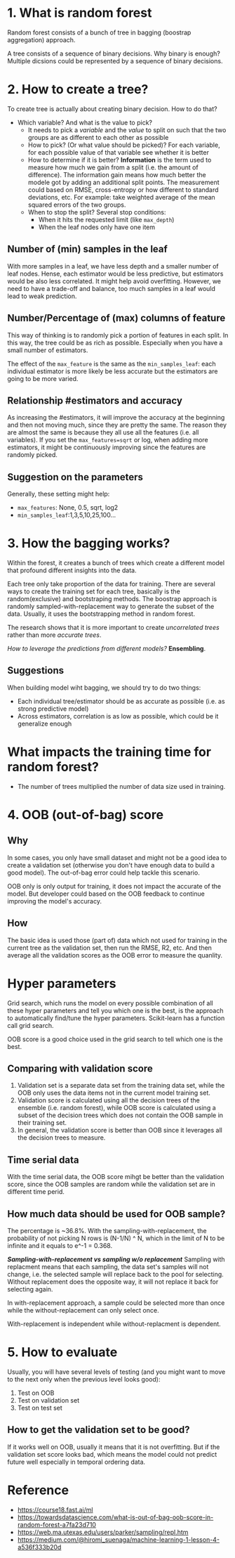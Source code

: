 # 1. What is random forest
Random forest consists of a bunch of tree in bagging (boostrap aggregation) approach.

A tree consists of a sequence of binary decisions. Why binary is enough? Multiple dicsions could be represented by a sequence of binary decisions.

# 2. How to create a tree?
To create tree is actually about creating binary decision. How to do that?
- Which variable? And what is the value to pick? 
  - It needs to pick a *variable* and the *value* to split on such that the two groups are as different to each other as possible
  - How to pick? (Or what value should be picked)? For each variable, for each possible value of that variable see whether it is better
  - How to determine if it is better? **Information** is the term used to measure how much we gain from a split (i.e. the amount of difference). The information gain means how much better the modele got by adding an additional split points. The measurement could based on RMSE, cross-entropy or how different to standard deviations, etc. For example: take weighted average of the mean squared errors of the two groups.
  - When to stop the split? Several stop conditions:
    - When it hits the requested limit (like `max_depth`)
    - When the leaf nodes only have one item

## Number of (min) samples in the leaf
With more samples in a leaf, we have less depth and a smaller number of leaf nodes. Hense, each estimator would be less predictive, but estimators would be also less correlated. It might help avoid overfitting. However, we need to have a trade-off and balance, too much samples in a leaf would lead to weak prediction.

## Number/Percentage of (max) columns of feature
This way of thinking is to randomly pick a portion of features in each split. In this way, the tree could be as rich as possible. Especially when you have a small number of estimators. 

The effect of the `max_feature` is the same as the `min_samples_leaf`: each individual estimator is more likely be less accurate but the estimators are going to be more varied.

## Relationship #estimators and accuracy
As increasing the #estimators, it will improve the accuracy at the beginning and then not moving much, since they are pretty the same. The reason they are almost the same is because they all use all the features (i.e. all variables). If you set the `max_features=sqrt` or log, when adding more estimators, it might be continuously improving since the features are randomly picked.

## Suggestion on the parameters
Generally, these setting might help:
- `max_features`: None, 0.5, sqrt, log2
- `min_samples_leaf`:1,3,5,10,25,100...

# 3. How the bagging works?

Within the forest, it creates a bunch of trees which create a different model that profound different insights into the data.

Each tree only take proportion of the data for training. There are several ways to create the training set for each tree, basically is the random(exclusive) and bootstraping methods. The boostrap approach is randomly sampled-with-replacement way to generate the subset of the data. Usually, it uses the bootstrapping method in random forest.  

The research shows that it is more important to create *uncorrelated trees* rather than more *accurate trees*.

*How to leverage the predictions from different models?* **Ensembling**.

## Suggestions
When building model wiht bagging, we should try to do two things:
- Each individual tree/estimator should be as accurate as possible (i.e. as strong predictive model)
- Across estimators, correlation is as low as possible, which could be it generalize enough

# What impacts the training time for random forest?
- The number of trees multiplied the number of data size used in training.

# 4. OOB (out-of-bag) score
## Why
In some cases, you only have small dataset and might not be a good idea to create a validation set (otherwise you don't have enough data to build a good model). The out-of-bag error could help tackle this scenario.

OOB only is only output for training, it does not impact the accurate of the model. But developer could based on the OOB feedback to continue improving the model's accuracy.

## How
The basic idea is used those (part of) data which not used for training in the current tree as the validation set, then run the RMSE, R2, etc. And then average all the validation scores as the OOB error to measure the quanlity.

# Hyper parameters
Grid search, which runs the model on every possible combination of all these hyper parameters and tell you which one is the best, is the approach to automatically find/tune the hyper parameters. Scikit-learn has a function call grid search.

OOB score is a good choice used in the grid search to tell which one is the best.

## Comparing with validation score
1. Validation set is a separate data set from the training data set, while the OOB only uses the data items not in the current model training set.
2. Validation score is calculated using all the decision trees of the ensemble (i.e. random forest), while OOB score is calculated using a subset of the decision trees which does not contain the OOB sample in their training set.
3. In general, the validation score is better than OOB since it leverages all the decision trees to measure.

## Time serial data
With the time serial data, the OOB score mihgt be better than the validation score, since the OOB samples are random while the validation set are in different time perid.

## How much data should be used for OOB sample?
The percentage is ~36.8%. With the sampling-with-replacement, the probability of not picking N rows is (N-1/N) ^ N, which in the limit of N to be infinite and it equals to e^-1 = 0.368.

***Sampling-with-replacement vs sampling w/o replacement***
Sampling with replacment means that each sampling, the data set's samples will not change, i.e. the selected sample will replace back to the pool for selecting. Without replacement does the opposite way, it will not replace it back for selecting again.

In with-replacement approach, a sample could be selected more than once while the without-replacement can only select once.

With-replacement is independent while without-replacment is dependent.

# 5. How to evaluate
Usually, you will have several levels of testing (and you might want to move to the next only when the previous level looks good):
1. Test on OOB
2. Test on validation set
3. Test on test set

## How to get the validation set to be good?
If it works well on OOB, usually it means that it is not overfitting. But if the validation set score looks bad, which means the model could not predict future well especially in temporal ordering data.

# Reference
- https://course18.fast.ai/ml
- https://towardsdatascience.com/what-is-out-of-bag-oob-score-in-random-forest-a7fa23d710
- https://web.ma.utexas.edu/users/parker/sampling/repl.htm
- https://medium.com/@hiromi_suenaga/machine-learning-1-lesson-4-a536f333b20d

